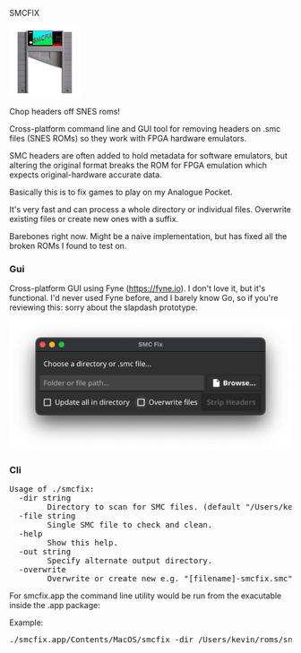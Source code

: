SMCFIX

<img alt="SMCFix icon, a SNES cart guillotine." src="https://github.com/fith/smcfix/blob/main/assets/icon.png?raw=true" width="128"/>

Chop headers off SNES roms!

Cross-platform command line and GUI tool for removing headers on .smc files (SNES ROMs) so they work with FPGA hardware emulators.

SMC headers are often added to hold metadata for software emulators, but
altering the original format breaks the ROM for FPGA emulation which expects
original-hardware accurate data.

Basically this is to fix games to play on my Analogue Pocket.

It's very fast and can process a whole directory or individual files. Overwrite
existing files or create new ones with a suffix.

Barebones right now. Might be a naive implementation, but has fixed all the broken
ROMs I found to test on.

<h3>Gui</h3>

Cross-platform GUI using Fyne (https://fyne.io). I don't love it, but it's functional. I'd never used Fyne before, and I barely know Go, so if you're reviewing this: sorry about the slapdash prototype.

<img alt="SMCFix icon, a SNES cart guillotine." src="https://github.com/fith/smcfix/blob/main/assets/screenshot.png?raw=true" />

<h3>Cli</h3>
<pre>
Usage of ./smcfix:
  -dir string
    	Directory to scan for SMC files. (default "/Users/kevin/Workspace/smcfix/bin/mac")
  -file string
    	Single SMC file to check and clean.
  -help
    	Show this help.
  -out string
    	Specify alternate output directory.
  -overwrite
    	Overwrite or create new e.g. "[filename]-smcfix.smc" (default false)
</pre>

For smcfix.app the command line utility would be run from the exacutable inside the .app package:

Example:
<pre>
./smcfix.app/Contents/MacOS/smcfix -dir /Users/kevin/roms/snes -overwrite=true
</pre>
